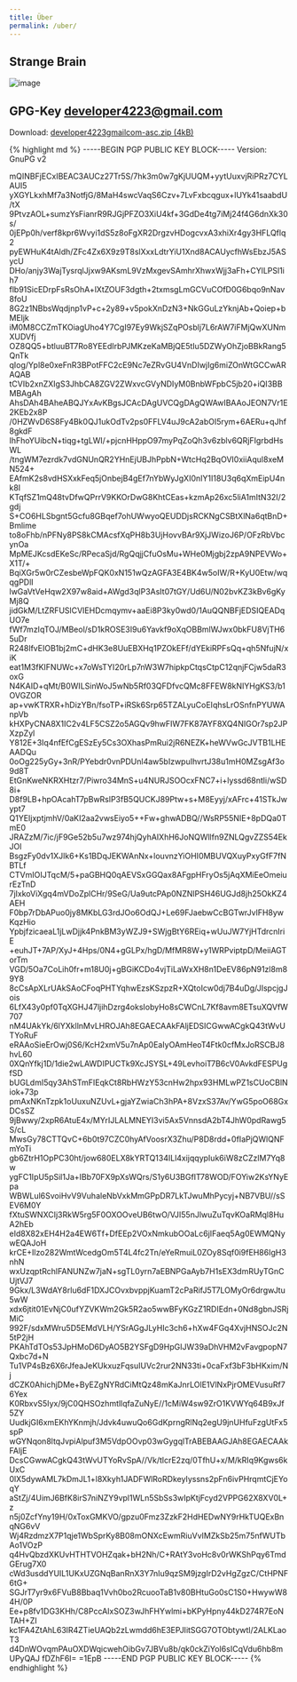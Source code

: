 ```yaml
---
title: Über
permalink: /uber/
---
```


## Strange Brain

![image]({{site.baseurl}}/assets/images/avanimation.gif)

## GPG-Key [developer4223@gmail.com](developer4223@gmail.com)

Download: [developer4223gmailcom-asc.zip (4kB)]({{site.baseurl}}/assets/developer4223gmailcom-asc.zip)

{% highlight md %}
-----BEGIN PGP PUBLIC KEY BLOCK-----
Version: GnuPG v2

mQINBFjECxIBEAC3AUCz27Tr5S/7hk3m0w7gKjUUQM+yytUuxvjRiPRz7CYLAUI5
yXGYLkxhMf7a3NotfjG/8MaH4swcVaqS6Czv+7LvFxbcqgux+lUYk41saabdU/tX
9PtvzAOL+sumzYsFianrR9RJGjPFZO3XiU4kf+3GdDe4tg7iMj24f4G6dnXk30s/
0jEPp0h/verf8kpr6Wvyi1dS5z8oFgXR2DrgzvHDogcvxA3xhiXr4gy3HFLQflq2
pyEWHuK4tAldh/ZFc4Zx6X9z9T8slXxxLdtrYiU1Xnd8ACAUycfhWsEbzJ5ASycU
DHo/anjy3WajTysrqlJjxw9AKsmL9VzMxgevSAmhrXhwxWjj3aFh+CYlLPSl1ih7
flb91SicEDrpFsRsOhA+lXtZOUF3dgth+2txmsgLmGCVuCOfD0G6bqo9nNav8foU
8G2z1NBbsWqdjnp1vP+c+2y89+v5pokXnDzN3+NkGGuLzYknjAb+Qoiep+bMEljk
iM0M8CCZmTKOiagUho4Y7CgI97Ey9WkjSZqPOsblj7L6rAW7iFMjQwXUNmXUDVfj
OZ8QQ5+btluuBT7Ro8YEEdIrbPJMKzeKaMBjQE5tIu5DZWyOhZjoBBkRang5QnTk
qIog/Ypl8e0xeFnR3BPotFFC2cE9Nc7eZRvGU4VnDIwjIg6miZOnWtGCCwARAQAB
tCVIb2xnZXIgS3JhbCA8ZGV2ZWxvcGVyNDIyM0BnbWFpbC5jb20+iQI3BBMBAgAh
AhsDAh4BAheABQJYxAvKBgsJCAcDAgUVCQgDAgQWAwIBAAoJEON7Vr1E2KEb2x8P
/0HZWvD6S8Fy4Bk0QJ1ukOdTv2ps0FFLV4uJ9cA2abOI5rym+6AERu+qJhf8gkdF
IhFhoYUibcN+tiqg+tgLWI/+pjcnHHppO97myPqZoQh3v6zblv6QRjFIgrbdHsWL
/tngWM7ezrdk7vdGNUnQR2YHnEjUBJhPpbN+WtcHq2BqOVI0xiiAqul8xeMN524+
EAfmK2s8vdHSXxkFeq5jOnbejB4gEf7nYbWyJgXI0nIY1I18U3q6qXmEipU4nk8I
KTqfSZ1mQ48tvDfwQPrrV9KKOrDwG8KhtCEas+kzmAp26xc5liA1mItN32I/2gdj
S+CO6HLSbgnt5Gcfu8GBqef7ohUWwyoQEUDDjsRCKNgCSBtXlNa6qtBnD+Bmlime
to8oFhb/nPFNy8PS8kCMAcsfXqPH8b3UjHovvBAr9XjJWizoJ6P/OFzRbVbcynOa
MpMEJKcsdEKeSc/RPecaSjd/RgQqjjCfuOsMu+WHe0Mjgbj2zpA9NPEVWo+X1T/+
BqiXGr5w0rCZesbeWpFQK0xN151wQzAGFA3E4BK4w5oIW/R+KyU0Etw/wqqgPDlI
lwGaVtVeHqw2X97w8aid+AWgd3qlP3AsIt07tGY/Ud6U/N02bvKZ3kBv6gKyMj8Q
jidGkM/LtZRFUSlCVIEHDcmqymv+aaEi8P3ky0wd0/1AuQQNBFjEDSIQEADqUO7e
fWf7mzIqTOJ/MBeol/sD1kROSE3I9u6Yavkf9oXqOBBmlWJwx0bkFU8VjTH65uDr
R248lfvEIOB1bj2mC+dHK3e8UuEBXHq1PZOkEFf/dYEkiRPFsQq+qh5NfujN/xiK
eat1M3fKIFNUWc+x7oWsTYI20rLp7nW3W7hipkpCtqsCtpC12qnjFCjw5daR3oxG
N4KAID+qMt/B0WILSinWoJ5wNb5Rf03QFDfvcQMc8FFEW8kNIYHgKS3/b1OVGZOR
ap+vwKTRXR+hDizYBn/fsoTP+iRSk6Srp65TZALyuCoEIqhsLrOSnfnPYUWAnpVb
kHXPyCNA8X1IC2v4LF5CSZ2o5AGQv9hwFIW7FK87AYF8XQ4NIGOr7sp2JPXzpZyl
Y812E+3Iq4nfEfCgESzEy5Cs3OXhasPmRui2jR6NEZK+heWVwGcJVTB1LHEAADQu
0oOg225yGy+3nR/PYebdr0vnPDUnl4aw5bIzwpuIhvrtJ38u1mH0MZsgAf3o9d8T
EtGnKweNKRXHtzr7/Piwro34MnS+u4NURJSOOcxFNC7+i+lyssd68ntli/wSD8i+
D8f9LB+hpOAcahT7pBwRslP3fB5QUCKJ89Ptw+s+M8Eyyj/xAFrc+41STkJwypt7
Q1YEIjxptjmhV/0aKI2aa2vwsEiyo5++Fw+ghwADBQ//WsRP55NIE+8pDQa0TmE0
JRAZzM/7ic/jF9Ge52b5u7wz974hjQyhAIXhH6JoNQWllfn9ZNLQgvZZS54EkJOl
BsgzFy0dv1XJlk6+Ks1BDqJEKWAnNx+louvnzYiOHI0MBUVQXuyPxyGfF7fNBTLf
CTVmIOIJTqcM/5+paGBHQ0qAEVSxGGQax8AFgpHFryOs5jAqXMiEeOmeiurEzTnD
7jIxkoViXgq4mVDoZplCHr/9SeG/Ua9utcPAp0NZNlPSH46UGJd8jh25OkKZ4AEH
F0bp7rDbAPuo0jy8MKbLG3rdJOo6OdQJ+Le69FJaebwCcBGTwrJvlFH8ywKqzHio
YpbjfzicaeaL1jLwDjjk4PnkBM3yWZJ9+SWjgBtY6REiq+wUuJW7YjHTdrcnIriE
+euhJT+7AP/XyJ+4Hps/0N4+gGLPx/hgD/MfMR8W+y1WRPviptpD/MeiiAGTorTm
VGD/5Oa7CoLih0fr+m18U0j+gBGiKCDo4vjTiLaWxXH8n1DeEV86pN91zl8m89Y8
8cCsApXLrUAkSAoCFoqPHTYqhwEzsKSzpzR+XQtoIcw0dj7B4uDg/JIspcjgJois
6LfX43y0pf0TqXGHJ47ljihDzrg4oksIobyHo8sCWCnL7Kf8avm8ETsuXQVfW707
nM4UAkYk/6lYXkllnMvLHROJAh8EGAECAAkFAljEDSICGwwACgkQ43tWvUTYoRuF
eRAAoSieErOwj0S6/KcH2xmV5u7nAp0EaIyOAmHeoT4Ftk0cfMxJoRSCBJ8hvL60
0XQnYfkj1D/1die2wLAWDIPUCTk9XcJSYSL+49LevhoiT7B6cV0AvkdFESPUgfSD
bUGLdmI5qy3AhSTmFIEqkCt8RbHWzY53cnHw2hpx93HMLwPZ1sCUoCBlNiok+73p
pmAxNKnTzpk1oUuxuNZUvL+gjaYZwiaCh3hPA+8VzxS37Av/YwG5poO68GxDCsSZ
9jBwwy/2xpR6AtuE4x/MYrIJLALMNEYI3vi5Ax5VnnsdA2bT4JhW0pdRawg5S/cL
MwsGy78CTTQvC+6b0t97CZC0hyAfVoosrX3Zhu/P8D8rdd+0fIaPjQWlQNFmYoTi
gb6ZtrH1OpPC30ht/jow680ELX8kYRTQ134ILl4xijqqypIuk6iW8zCZzlM7Yq8w
ygFC1IpU5pSil1Ja+IBb70FX9pXsWQrs/S1y6U3BGfIT78WOD/FOYiw2KsYNyEpa
WBWLul6SvoiHvV9VuhaleNbVxkMmGPpDR7LkTJwuMhPycyj+NB7VBU//sSEV6M0Y
fXtuSWNXCIj3RkW5rg5F0OXOOveUB6twO/VJI55nJlwuZuTqvKOaRMql8HuA2hEb
eId8X82xEH4H2a4EW6Tf+DfEEp2VOxNmkubOOaLc6jIFaeq5Ag0EWMQNywEQAJoH
krCE+Ilzo282WmtWcedgOm5T4L4fc2Tn/eYeRmuiL0ZOy8Sqf0i9fEH86IgH3nhN
wxUzqptRchlFANUNZw7jaN+sgTL0yrn7aEBNPGaAyb7H1sEX3dmRUyTGnCUjtVJ7
9Gkx/L3WdAY8rlu6dF1DXJCOvxbvppjKuamT2cPaRifJ5T7LOMyOr6drgwJtu5wW
xdx6jtit01EvNjC0ufYZVKWm2Gk5R2ao5wwBFyKGzZ1RDIEdn+0Nd8gbnJSRjMiC
992F/sdxMWru5D5EMdVLH/YSrAGgJLyHIc3ch6+hXw4FGq4XvjHNSOJc2N5tP2jH
PKAhTdTOs53JpHMoD6DyAO5B2YSFgD9HpGIJW39aDhVHM2vFavgpopN7Qxbc7d+N
Tu1VP4sBz6X6rJfeaJeKUkxuzFqsuIUVc2rur2NN33ti+0caFxf3bF3bHKxim/Nj
dCZK0AhichjDMe+ByEZgNYRdCiMtQz48mKaJnrLOlE1VlNxPjrOMEVusuRf76Yex
K0RbxvS5Iyx/9jC0QHSOzhmtllqfaZuNyE//1cMiW4sw9ZrO1KVWYq64B9xJf5ZY
UudkjGI6xmEKhYKnmjh/Jdvk4uwuQo6GdKprngRlNq2egU9jnUHfuFzgUtFx5spP
wGYNqon8ltqJvpiAlpuf3M5VdpOOvp03wGygqlTrABEBAAGJAh8EGAECAAkFAljE
DcsCGwwACgkQ43tWvUTYoRvSpA//Vk/tlcrE2zq/0TfhU+x/M/kRIq9Kgws6kUxC
0lX5dywAML7kDmJL1+l8Xkyh1JADFWlRoRDkeyIyssns2pFn6ivPHrqmtCjEYoqY
aStZj/4UimJ6BfK8irS7niNZY9vpl1WLn5SbSs3wIpKtjFcyd2VPPG62X8XV0L+z
n5j0ZcfYny19H/0xToxGMKVO/gpzu0Fmz3ZzkF2HdHEDwNY9rHkTUQExBnqNG6vV
Wj4RzdmzX7P1qje1WbSprKy8B08mONXcEwmRiuVvIMZkSb25m75nfWUTbAo1VOzP
q4HvQbzdXKUvHTHTVOHZqak+bH2Nh/C+RAtY3voHc8v0rWKShPqy6TmdGErug7X0
cWd3usddYUIL1UKxUZGNqBanRnX3Y7nIu9qzSM9jzgIrD2vHgZgzC/CtHPNF6tG+
SGJrT7yr9x6FVuB8Bbaq1Vvh0bo2RcuooTaB1v80BHtuGo0sC1S0+HwywW84H/0P
Ee+p8fv1DG3KHh/C8PccAIxSOZ3wJhFHYwlmi+bKPyHpny44kD274R7EoNTAH+ZI
kc1FA4ZtAhL63lR4ZTieUAQb2zLwmdd6hE3EPJIitSGG7OTObtywtl/2ALKLaoT3
d4DnWOvqmPAuOXDWqicwehOibGv7JBVu8b/qk0ckZiYoI6sICqVdu6hb8mUPyQAJ
fDZhF6I=
=1EpB
-----END PGP PUBLIC KEY BLOCK-----
{% endhighlight %}